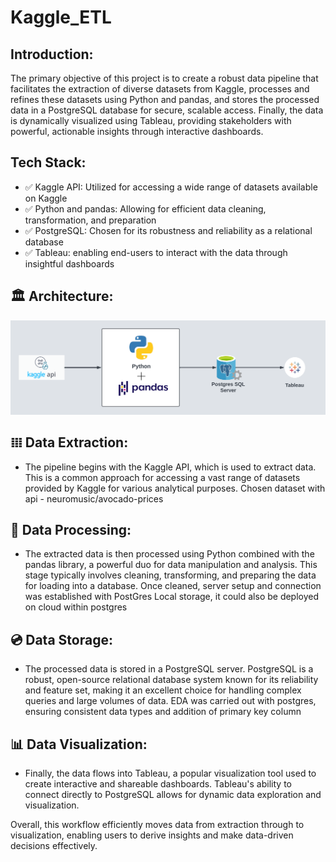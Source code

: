 # Kaggle_ETL

## Introduction:
The primary objective of this project is to create a robust data pipeline that facilitates the extraction of diverse datasets from Kaggle, processes and refines these datasets using Python and pandas, and stores the processed data in a PostgreSQL database for secure, scalable access. Finally, the data is dynamically visualized using Tableau, providing stakeholders with powerful, actionable insights through interactive dashboards.

## Tech Stack:

- ✅ Kaggle API: Utilized for accessing a wide range of datasets available on Kaggle
- ✅ Python and pandas: Allowing for efficient data cleaning, transformation, and preparation
- ✅ PostgreSQL: Chosen for its robustness and reliability as a relational database
- ✅ Tableau: enabling end-users to interact with the data through insightful dashboards

## 🏛️ Architecture:

![alt text](https://github.com/ashwin975/Kaggle_ETL/blob/main/Kaggle%20ETL.png)

## 𝍖 Data Extraction: 
- The pipeline begins with the Kaggle API, which is used to extract data. This is a common approach for accessing a vast range of datasets provided by Kaggle for various analytical purposes.
Chosen dataset with api - neuromusic/avocado-prices 

## 📝 Data Processing: 
- The extracted data is then processed using Python combined with the pandas library, a powerful duo for data manipulation and analysis. This stage typically involves cleaning, transforming, and preparing the data for loading into a database.
Once cleaned, server setup and connection was established with PostGres Local storage, it could also be deployed on cloud within postgres

## 💿 Data Storage: 
- The processed data is stored in a PostgreSQL server. PostgreSQL is a robust, open-source relational database system known for its reliability and feature set, making it an excellent choice for handling complex queries and large volumes of data.
EDA was carried out with postgres, ensuring consistent data types and addition of primary key column

## 📊 Data Visualization: 
- Finally, the data flows into Tableau, a popular visualization tool used to create interactive and shareable dashboards. Tableau's ability to connect directly to PostgreSQL allows for dynamic data exploration and visualization.

Overall, this workflow efficiently moves data from extraction through to visualization, enabling users to derive insights and make data-driven decisions effectively.
